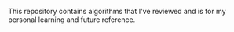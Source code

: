 This repository contains algorithms that I've reviewed and is for my personal learning and future reference.
